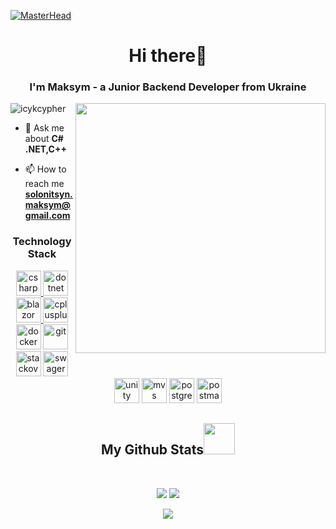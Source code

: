 [![MasterHead](https://user-images.githubusercontent.com/95478989/198955082-6e78ebb5-e1e4-49f9-8d32-6e5af3984dcd.gif)](https://welltext.vercel.app)
<h1 align="center">Hi there👋</h1>
<h3 align="center">I'm Maksym - a Junior Backend Developer from Ukraine</h3>
<img align="right" width="400" src="https://raw.githubusercontent.com/TheDudeThatCode/TheDudeThatCode/master/Assets/Developer.gif">
<p align="left"> <img src="https://komarev.com/ghpvc/?username=icykcypher&label=Profile%20views&color=0e75b6&style=flat" alt="icykcypher" /> </p>

- 💬 Ask me about **C# .NET,C++**

- 📫 How to reach me **solonitsyn.maksym@gmail.com**
<h3 align="center">Technology Stack</h3>
<p align="center"> 
            <a href="#" target="_blank"> <img src="https://cdn.jsdelivr.net/gh/devicons/devicon@latest/icons/csharp/csharp-original.svg" alt="csharp" width="40" height="40"/> </a>
            <a href="#" target="_blank"> <img src="https://cdn.jsdelivr.net/gh/devicons/devicon@latest/icons/dot-net/dot-net-original.svg" alt="dotnet" width="40" height="40"/> </a>
            <a href="#" target="_blank"> <img src="https://cdn.jsdelivr.net/gh/devicons/devicon@latest/icons/blazor/blazor-original.svg"  alt="blazor" width="40" height="40"/> </a>
            <a  href="#" target="_blank"> <img src="https://cdn.jsdelivr.net/gh/devicons/devicon@latest/icons/cplusplus/cplusplus-original.svg" alt="cplusplus" width="40" height="40"/></a>
            <a href="#" target="_blank"> <img src="https://cdn.jsdelivr.net/gh/devicons/devicon@latest/icons/docker/docker-original.svg"  alt="docker" width="40" height="40"/></a>
            <a href="#" target="_blank"> <img src="https://cdn.jsdelivr.net/gh/devicons/devicon@latest/icons/git/git-original-wordmark.svg"  alt="git" width="40" height="40"/></a>
            <a href="#" target="_blank"> <img src="https://cdn.jsdelivr.net/gh/devicons/devicon@latest/icons/stackoverflow/stackoverflow-original-wordmark.svg" alt="stackoverflow" width="40" height="40"/></a>
            <a href="#" target="_blank"> <img src="https://cdn.jsdelivr.net/gh/devicons/devicon@latest/icons/swagger/swagger-original.svg"  alt="swager" width="40" height="40"/></a>
            <a href="#" target="_blank"> <img  src="https://cdn.jsdelivr.net/gh/devicons/devicon@latest/icons/unity/unity-original.svg" alt="unity" width="40" height="40"/></a>
            <a href="#" target="_blank"> <img src="https://cdn.jsdelivr.net/gh/devicons/devicon@latest/icons/visualstudio/visualstudio-original.svg"  alt="mvs" width="40" height="40"/></a>
            <a href="#" target="_blank"> <img src="https://cdn.jsdelivr.net/gh/devicons/devicon@latest/icons/postgresql/postgresql-original.svg"  alt="postgre" width="40" height="40"/></a>
            <a href="#" target="_blank"><img src="https://cdn.jsdelivr.net/gh/devicons/devicon@latest/icons/postman/postman-original.svg" alt="postman" width="40" height="40"/></a>
</p>

<h2 align="center">
  My Github Stats<img src="https://media.giphy.com/media/VgCDAzcKvsR6OM0uWg/giphy.gif" width="50">
</h2>
 
<br>

<p align = "center">
  <img  src = "https://github-readme-stats.vercel.app/api?username=icykcypher&show_icons=true&theme=radical&line_height=27">
  <img src = "https://github-readme-stats.vercel.app/api/top-langs/?username=icykcypher&hide=html,css&theme=radical">
</p>

<p align = "center">
 <img  src="https://github-readme-streak-stats.herokuapp.com/?user=icykcypher&show_icons=true&locale=en&layout=compact&theme=radical&line_height=0" />
</p> 
